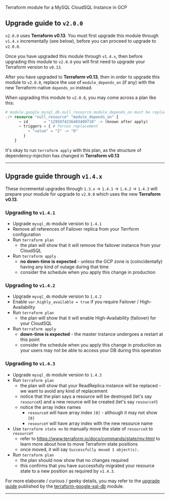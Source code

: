 Terraform module for a MySQL CloudSQL Instance in GCP

## Upgrade guide to `v2.0.0`

`v2.0.0` uses **Terraform v0.13**. You must first upgrade this module through `v1.4.x` incrementally (see below), before you can proceed to upgrade to `v2.0.0`.

Once you have upgraded this module through `v1.4.x`, then before upgrading this module to `v2.0.0` you will first need to upgrade your Terraform version to `v0.13`.

After you have upgraded to **Terraform v0.13**, then in order to upgrade this module to `v2.0.0`, replace the use of `module_depends_on` (if any) with the new Terraform-native `depends_on` instead.

When upgrading this module to `v2.0.0`, you may come across a plan like this:

```terraform
# module.google_mysql_db.null_resource.module_depends_on must be replaced
-/+ resource "null_resource" "module_depends_on" {
      ~ id       = "1295974236403409710" -> (known after apply)
      ~ triggers = { # forces replacement
          ~ "value" = "2" -> "0"
        }
    }
```

It's okay to run `terraform apply` with this plan, as the structure of dependency-injection has changed in **Terraform v0.13**

---

## Upgrade guide through `v1.4.x`

These incremental upgrades through `1.3.x` -> `1.4.1` -> `1.4.2` -> `1.4.3` will prepare your module for upgrade to `v2.0.0` which uses the new **Terraform v0.13**.

### Upgrading to `v1.4.1`
* Upgrade `mysql_db` module version to `1.4.1`
* Remove all references of Failover replica from your Terrform configuration
* Run `terraform plan`
   * the plan will show that it will remove the failover instance from your CloudSQL
* Run `terraform apply`
   * **no down-time is expected** - unless the GCP zone is (coincidentally) having any kind of outage during that time
   * consider the schedule when you apply this change in production

### Upgrading to `v1.4.2`
* Upgrade `mysql_db` module version to `1.4.2`
* Enable `var.highly_available = true` if you require Failover / High-Availability
* Run `terraform plan`
   * the plan will show that it will enable High-Availability (failover) for your CloudSQL
* Run `terraform apply`
   * **down-time is expected** - the master instance undergoes a restart at this point
   * consider the schedule when you apply this change in production as your users may not be able to access your DB during this operation

### Upgrading to `v1.4.3`
* Upgrade `mysql_db` module version to `1.4.3`
* Run `terraform plan`
   * the plan will show that your ReadReplica instance will be replaced - we want to avoid any kind of replacement
   * notice that the plan says a resource will be destroyed (let's say `resourceX`) and a new reource will be created (let's say `resourceY`)
   * notice the array index names
      * `resourceX` will have array index `[0]` - although it may not show `[0]`
      * `resourceY` will have array index with the new resource name
* Use `terraform state mv` to manually move the state of `resourceX` to `resourceY`
   * refer to https://www.terraform.io/docs/commands/state/mv.html to learn more about how to move Terraform state positions
   * once moved, it will say `Successfully moved 1 object(s).`
* Run `terraform plan`
   * the plan should now show that no changes required
   * this confirms that you have successfully migrated your resource state to a new position as required by `v1.4.3`.

For more elaborate / curious / geeky details, you may refer to the [upgrade guide](https://github.com/terraform-google-modules/terraform-google-sql-db/blob/master/docs/upgrading_to_sql_db_4.0.0.md#upgrading-to-sql-db-400) published by the [terraform-google-sql-db](https://github.com/terraform-google-modules/terraform-google-sql-db) module.

---
